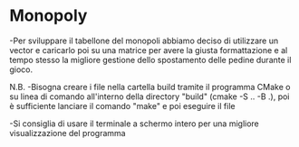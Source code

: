 # Monopoly
-Per sviluppare il tabellone del monopoli abbiamo deciso di utilizzare un vector e caricarlo poi su una matrice per avere la giusta formattazione e al tempo stesso la migliore gestione dello spostamento delle pedine durante il gioco.

N.B.
-Bisogna creare i file nella cartella build tramite il programma CMake o su linea di comando all'interno della directory "build" (cmake -S .. -B .), poi è sufficiente lanciare il comando "make" e poi eseguire il file

-Si consiglia di usare il terminale a schermo intero per una migliore visualizzazione del programma

